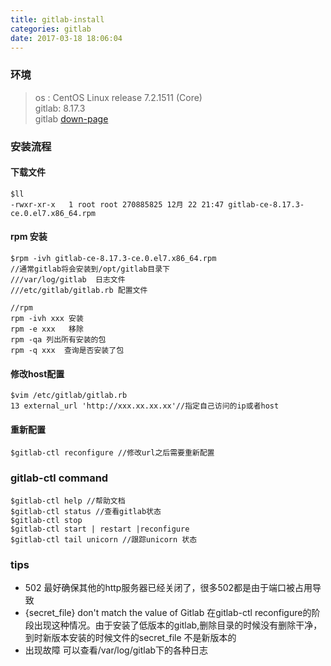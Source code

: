 ```yaml
---
title: gitlab-install
categories: gitlab
date: 2017-03-18 18:06:04
---
```



### 环境
> os : CentOS Linux release 7.2.1511 (Core)  
> gitlab: 8.17.3  
> gitlab [down-page](https://mirrors.tuna.tsinghua.edu.cn/gitlab-ce/yum/el7/)

### 安装流程

#### 下载文件
	$ll
	-rwxr-xr-x   1 root root 270885825 12月 22 21:47 gitlab-ce-8.17.3-ce.0.el7.x86_64.rpm
	
#### rpm 安装
	$rpm -ivh gitlab-ce-8.17.3-ce.0.el7.x86_64.rpm
	//通常gitlab将会安装到/opt/gitlab目录下
	///var/log/gitlab  日志文件
	///etc/gitlab/gitlab.rb 配置文件
	
	//rpm
	rpm -ivh xxx 安装
	rpm -e xxx	 移除
	rpm -qa 列出所有安装的包
	rpm -q xxx  查询是否安装了包

<!--more-->
#### 修改host配置
	
	$vim /etc/gitlab/gitlab.rb
	13 external_url 'http://xxx.xx.xx.xx'//指定自己访问的ip或者host
	
#### 重新配置
	$gitlab-ctl reconfigure //修改url之后需要重新配置
	
### gitlab-ctl command

	$gitlab-ctl help //帮助文档
	$gitlab-ctl status //查看gitlab状态
	$gitlab-ctl stop 
	$gitlab-ctl start | restart |reconfigure
	$gitlab-ctl tail unicorn //跟踪unicorn 状态
	
### tips
* 502 最好确保其他的http服务器已经关闭了，很多502都是由于端口被占用导致  
* {secret_file} don't match the value of Gitlab  在gitlab-ctl reconfigure的阶段出现这种情况。由于安装了低版本的gitlab,删除目录的时候没有删除干净，到时新版本安装的时候文件的secret_file 不是新版本的  
* 出现故障 可以查看/var/log/gitlab下的各种日志  


